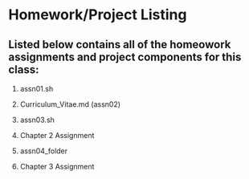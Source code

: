 # Homework/Project Listing

## Listed below contains all of the homeowork assignments and project components for this class:

1. assn01.sh

2. Curriculum_Vitae.md (assn02)

3. assn03.sh

4. Chapter 2 Assignment

5. assn04_folder

6. Chapter 3 Assignment
